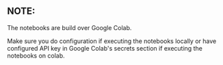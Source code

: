 ## NOTE: 

The notebooks are build over Google Colab.


Make sure you do configuration if executing the notebooks locally or have configured API key in Google Colab's secrets section if executing the notebooks on colab.
